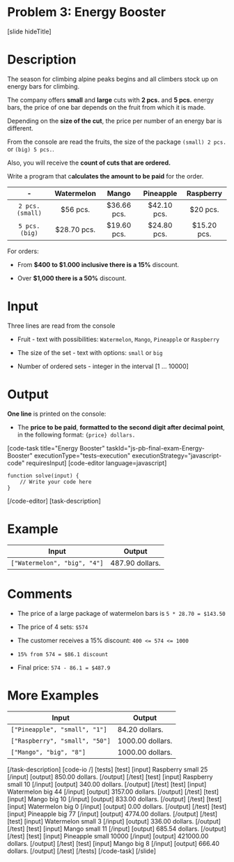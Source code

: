 # Problem 3: Energy Booster

[slide hideTitle]

# Description

The season for climbing alpine peaks begins and all climbers stock up on energy bars for climbing.

The company offers **small** and **large** cuts with **2 pcs.** and **5 pcs.** energy bars, the price of one bar depends on the fruit from which it is made.

Depending on the **size of the cut**, the price per number of an energy bar is different.

From the console are read the fruits, the size of the package `(small) 2 pcs.` or `(big) 5 pcs.`.

Also, you will receive the **count of cuts that are ordered.**

Write a program that c**alculates the amount to be paid** for the order.


| \- | Watermelon  | Mango | Pineapple   | Raspberry |
| :---:       |    :----:   |   :---:     |  :---:     | :---:     |
| `2 pcs. (small)` | $56 pcs.  | $36.66 pcs. |$42.10 pcs. | $20 pcs.|
| `5 pcs. (big)`  | $28.70 pcs.  | $19.60 pcs. |$24.80 pcs. | $15.20 pcs.|

For orders:

- From **$400 to $1.000 inclusive there is a 15\%** discount.

- Over **$1,000 there is a 50\%** discount.

# Input

Three lines are read from the console

- Fruit - text with possibilities: `Watermelon`, `Mango`, `Pineapple` or `Raspberry`

- The size of the set - text with options: `small` or `big`

- Number of ordered sets - integer in the interval \[1 … 10000\]


# Output

**One line** is printed on the console:

- The **price to be paid**, **formatted to the second digit after decimal point**, in the following format: `{price} dollars.`


[code-task title="Energy Booster" taskId="js-pb-final-exam-Energy-Booster" executionType="tests-execution" executionStrategy="javascript-code" requiresInput]
[code-editor language=javascript]
```
function solve(input) {
	// Write your code here
}
```
[/code-editor]
[task-description]

# Example

| **Input** | **Output** |
| --- | --- |
|`["Watermelon", "big", "4"]` | 487.90 dollars. |

# Comments

- The price of a large package of watermelon bars is `5 * 28.70 = $143.50`

- The price of 4 sets: `$574`

- The customer receives a 15\% discount: `400 <= 574 <= 1000`

- `15% from 574 = $86.1 discount`

- Final price: `574 - 86.1 = $487.9`


# More Examples

| **Input** | **Output** |
| --- | --- |
|`["Pineapple", "small", "1"]` | 84.20 dollars. |
|`["Raspberry", "small", "50"]` | 1000.00 dollars. |
|`["Mango", "big", "8"]` | 1000.00 dollars. |

[/task-description]
[code-io /]
[tests]
[test]
[input]
Raspberry
small
25
[/input]
[output]
850.00 dollars.
[/output]
[/test]
[test]
[input]
Raspberry
small
10
[/input]
[output]
340.00 dollars.
[/output]
[/test]
[test]
[input]
Watermelon
big
44
[/input]
[output]
3157.00 dollars.
[/output]
[/test]
[test]
[input]
Mango
big
10
[/input]
[output]
833.00 dollars.
[/output]
[/test]
[test]
[input]
Watermelon
big
0
[/input]
[output]
0.00 dollars.
[/output]
[/test]
[test]
[input]
Pineapple
big
77
[/input]
[output]
4774.00 dollars.
[/output]
[/test]
[test]
[input]
Watermelon
small
3
[/input]
[output]
336.00 dollars.
[/output]
[/test]
[test]
[input]
Mango
small
11
[/input]
[output]
685.54 dollars.
[/output]
[/test]
[test]
[input]
Pineapple
small
10000
[/input]
[output]
421000.00 dollars.
[/output]
[/test]
[test]
[input]
Mango
big
8
[/input]
[output]
666.40 dollars.
[/output]
[/test]
[/tests]
[/code-task]
[/slide]